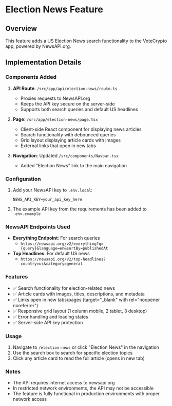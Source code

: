 # Election News Feature

## Overview
This feature adds a US Election News search functionality to the VoteCrypto app, powered by NewsAPI.org.

## Implementation Details

### Components Added
1. **API Route**: `/src/app/api/election-news/route.ts`
   - Proxies requests to NewsAPI.org
   - Keeps the API key secure on the server-side
   - Supports both search queries and default US headlines

2. **Page**: `/src/app/election-news/page.tsx`
   - Client-side React component for displaying news articles
   - Search functionality with debounced queries
   - Grid layout displaying article cards with images
   - External links that open in new tabs

3. **Navigation**: Updated `/src/components/Navbar.tsx`
   - Added "Election News" link to the main navigation

### Configuration
1. Add your NewsAPI key to `.env.local`:
   ```
   NEWS_API_KEY=your_api_key_here
   ```

2. The example API key from the requirements has been added to `.env.example`

### NewsAPI Endpoints Used
- **Everything Endpoint**: For search queries
  - `https://newsapi.org/v2/everything?q={query}&language=en&sortBy=publishedAt`
- **Top Headlines**: For default US news
  - `https://newsapi.org/v2/top-headlines?country=us&category=general`

### Features
- ✅ Search functionality for election-related news
- ✅ Article cards with images, titles, descriptions, and metadata
- ✅ Links open in new tabs/pages (target="_blank" with rel="noopener noreferrer")
- ✅ Responsive grid layout (1 column mobile, 2 tablet, 3 desktop)
- ✅ Error handling and loading states
- ✅ Server-side API key protection

### Usage
1. Navigate to `/election-news` or click "Election News" in the navigation
2. Use the search box to search for specific election topics
3. Click any article card to read the full article (opens in new tab)

### Notes
- The API requires internet access to newsapi.org
- In restricted network environments, the API may not be accessible
- The feature is fully functional in production environments with proper network access
